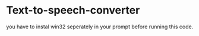 # Text-to-speech-converter

you have to instal win32 seperately in your prompt before running this code.
